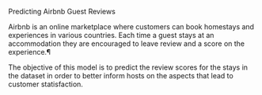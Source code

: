 Predicting Airbnb Guest Reviews


Airbnb is an online marketplace where customers can book homestays and experiences in various countries. 
Each time a guest stays at an accommodation they are encouraged to leave review and a score on the experience.¶

The objective of this model is to predict the review scores for the stays in the dataset in order to better inform hosts on the aspects that lead to customer statisfaction.

